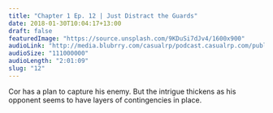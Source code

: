 ```yaml
---
title: "Chapter 1 Ep. 12 | Just Distract the Guards"
date: 2018-01-30T10:04:17+13:00
draft: false
featuredImage: "https://source.unsplash.com/9KDuSi7dJv4/1600x900"
audioLink: "http://media.blubrry.com/casualrp/podcast.casualrp.com/public/EP%20012%20-%20Just%20Distract%20the%20Guards.mp3"
audioSize: "111000000"
audioLength: "2:01:09"
slug: "12"
---
```


Cor has a plan to capture his enemy. But the intrigue thickens as his opponent seems to have layers of contingencies in place.
